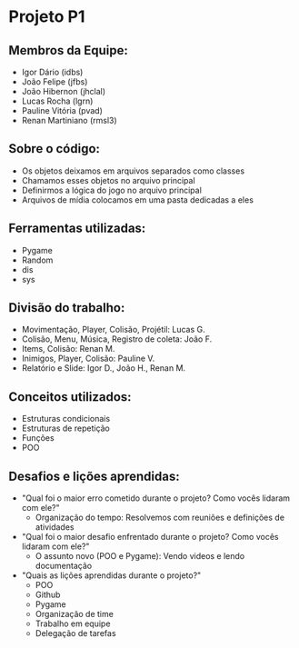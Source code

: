 # Projeto P1
## Membros da Equipe:
 - Igor Dário (idbs)
 - João Felipe (jfbs)
 - João Hibernon (jhclal)
 - Lucas Rocha (lgrn)
 - Pauline Vitória (pvad)
 - Renan Martiniano (rmsl3)

## Sobre o código:
- Os objetos deixamos em arquivos separados como classes
- Chamamos esses objetos no arquivo principal
- Definirmos a lógica do jogo no arquivo principal
- Arquivos de mídia colocamos em uma pasta dedicadas a eles
## Ferramentas utilizadas:
 - Pygame
 - Random
 - dis
 - sys

## Divisão do trabalho:
 - Movimentação, Player, Colisão, Projétil: Lucas G.
 - Colisão, Menu, Música, Registro de coleta: João F.
 - Items, Colisão: Renan M.
 - Inimigos, Player, Colisão: Pauline V.
 - Relatório e Slide: Igor D., João H., Renan M.

## Conceitos utilizados:
 - Estruturas condicionais
 - Estruturas de repetição
 - Funções
 - POO

## Desafios e lições aprendidas:
 - "Qual foi o maior erro cometido durante o projeto? Como vocês lidaram com ele?"
    - Organização do tempo: Resolvemos com reuniões e definições de atividades
 - "Qual foi o maior desafio enfrentado durante o projeto? Como vocês lidaram com ele?"
    - O assunto novo (POO e Pygame): Vendo videos e lendo documentação 
 - "Quais as lições aprendidas durante o projeto?"
    - POO
    - Github
    - Pygame
    - Organização de time
    - Trabalho em equipe
    - Delegação de tarefas
